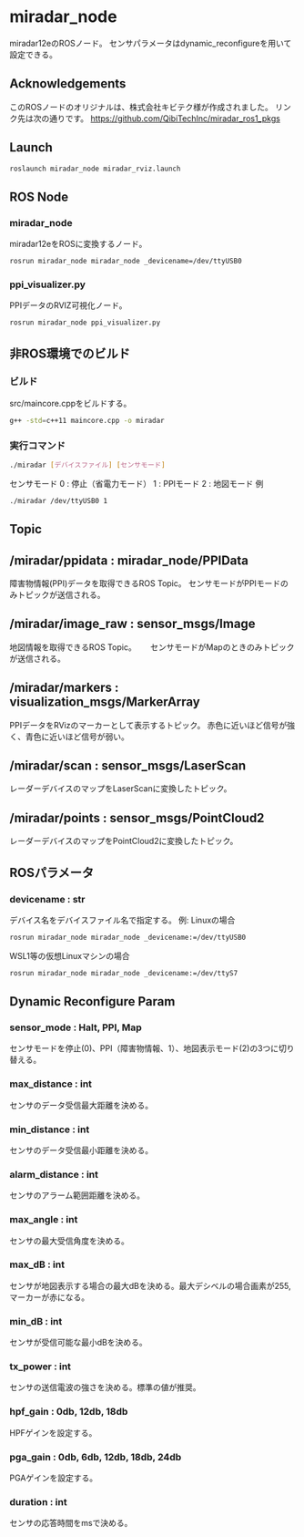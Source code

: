 # miradar_node
miradar12eのROSノード。
センサパラメータはdynamic_reconfigureを用いて設定できる。


## Acknowledgements
このROSノードのオリジナルは、株式会社キビテク様が作成されました。
リンク先は次の通りです。
https://github.com/QibiTechInc/miradar_ros1_pkgs

## Launch
```bash
roslaunch miradar_node miradar_rviz.launch
```

## ROS Node
### miradar_node
miradar12eをROSに変換するノード。
```bash
rosrun miradar_node miradar_node _devicename=/dev/ttyUSB0
```

### ppi_visualizer.py
PPIデータのRVIZ可視化ノード。
```bash
rosrun miradar_node ppi_visualizer.py
```


## 非ROS環境でのビルド
### ビルド
src/maincore.cppをビルドする。
```bash
g++ -std=c++11 maincore.cpp -o miradar
```
### 実行コマンド
```bash
./miradar [デバイスファイル] [センサモード]
```
センサモード
0 : 停止（省電力モード）
1 : PPIモード
2 : 地図モード
例
```bash
./miradar /dev/ttyUSB0 1
```


## Topic
## /miradar/ppidata : miradar_node/PPIData
障害物情報(PPI)データを取得できるROS Topic。
センサモードがPPIモードのみトピックが送信される。

## /miradar/image_raw : sensor_msgs/Image
地図情報を取得できるROS Topic。　　
センサモードがMapのときのみトピックが送信される。

## /miradar/markers : visualization_msgs/MarkerArray
PPIデータをRVizのマーカーとして表示するトピック。
赤色に近いほど信号が強く、青色に近いほど信号が弱い。

## /miradar/scan : sensor_msgs/LaserScan
レーダーデバイスのマップをLaserScanに変換したトピック。

## /miradar/points : sensor_msgs/PointCloud2
レーダーデバイスのマップをPointCloud2に変換したトピック。



## ROSパラメータ
### devicename : str
デバイス名をデバイスファイル名で指定する。
例:
Linuxの場合
```bash
rosrun miradar_node miradar_node _devicename:=/dev/ttyUSB0
```
WSL1等の仮想Linuxマシンの場合
```bash
rosrun miradar_node miradar_node _devicename:=/dev/ttyS7
```

## Dynamic Reconfigure Param
### sensor_mode : Halt, PPI, Map
センサモードを停止(0)、PPI（障害物情報、1）、地図表示モード(2)の3つに切り替える。

### max_distance : int
センサのデータ受信最大距離を決める。

### min_distance : int
センサのデータ受信最小距離を決める。

### alarm_distance : int
センサのアラーム範囲距離を決める。

### max_angle : int
センサの最大受信角度を決める。

### max_dB : int
センサが地図表示する場合の最大dBを決める。最大デシベルの場合画素が255, マーカーが赤になる。

### min_dB : int
センサが受信可能な最小dBを決める。

### tx_power : int
センサの送信電波の強さを決める。標準の値が推奨。

### hpf_gain : 0db, 12db, 18db
HPFゲインを設定する。

### pga_gain : 0db, 6db, 12db, 18db, 24db
PGAゲインを設定する。

### duration : int
センサの応答時間をmsで決める。
